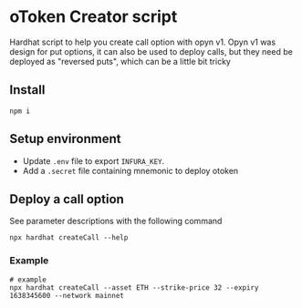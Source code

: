 # oToken Creator script

Hardhat script to help you create call option with opyn v1.
Opyn v1 was design for put options, it can also be used to deploy calls, but they need be deployed as "reversed puts", which can be a little bit tricky

## Install

```
npm i 
```

## Setup environment

* Update `.env` file to export `INFURA_KEY`.
* Add a `.secret` file containing mnemonic to deploy otoken

## Deploy a call option

See parameter descriptions with the following command

```shell
npx hardhat createCall --help
```

### Example

```shell
# example
npx hardhat createCall --asset ETH --strike-price 32 --expiry 1638345600 --network mainnet
```